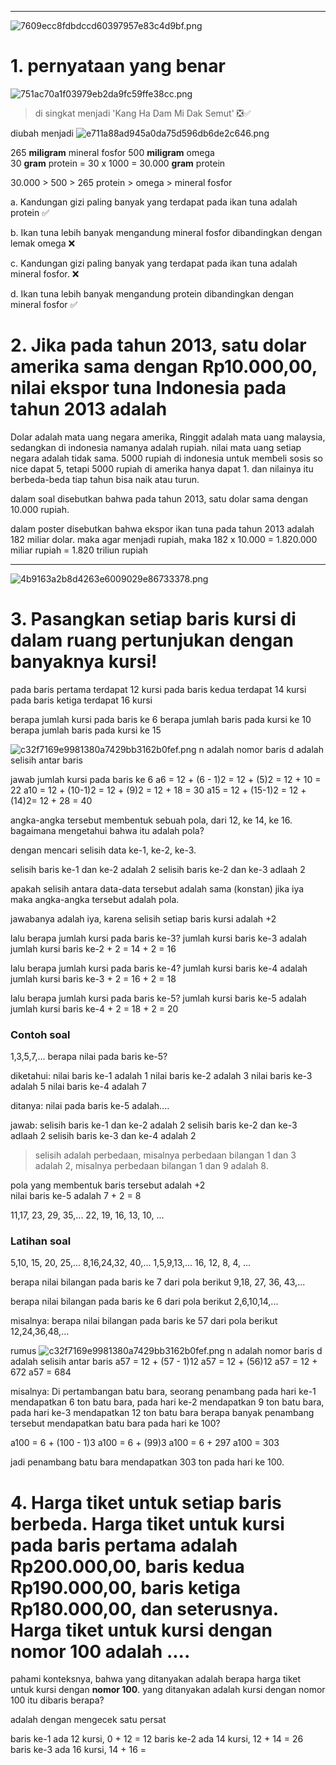 ***
![7609ecc8fdbdccd60397957e83c4d9bf.png](../../../../_resources/7609ecc8fdbdccd60397957e83c4d9bf.png)
# 1. pernyataan yang benar

![751ac70a1f03979eb2da9fc59ffe38cc.png](../../../../_resources/751ac70a1f03979eb2da9fc59ffe38cc.png)

> di singkat menjadi 'Kang Ha Dam Mi Dak Semut' ❎✅

diubah menjadi 
![e711a88ad945a0da75d596db6de2c646.png](../../../../_resources/e711a88ad945a0da75d596db6de2c646.png)

265 **miligram** mineral fosfor 
500 **miligram** omega  
30 **gram** protein  = 30 x 1000 = 30.000 **gram** protein 

30.000 > 500 > 265
protein > omega > mineral fosfor

a. Kandungan gizi paling banyak yang terdapat pada ikan tuna adalah protein ✅

b. Ikan tuna lebih banyak mengandung mineral fosfor dibandingkan dengan lemak omega ❌

c. Kandungan gizi paling banyak yang terdapat pada ikan tuna adalah mineral fosfor. ❌

d. Ikan tuna lebih banyak mengandung protein dibandingkan dengan mineral fosfor ✅

# 2. Jika pada tahun 2013, satu dolar amerika sama dengan Rp10.000,00, nilai ekspor tuna Indonesia pada tahun 2013 adalah
Dolar adalah mata uang negara amerika, Ringgit adalah mata uang malaysia, sedangkan di indonesia namanya adalah rupiah. nilai mata uang setiap negara adalah tidak sama. 5000 rupiah di indonesia untuk membeli sosis so nice dapat 5, tetapi 5000 rupiah di amerika hanya dapat 1. dan nilainya itu berbeda-beda tiap tahun bisa naik atau turun.

dalam soal disebutkan bahwa pada tahun 2013, satu dolar sama dengan 10.000 rupiah. 

dalam poster disebutkan bahwa ekspor ikan tuna pada tahun 2013 adalah 182 miliar dolar. maka agar menjadi rupiah, maka 182 x 10.000 = 1.820.000 miliar rupiah = 1.820 triliun rupiah

***
![4b9163a2b8d4263e6009029e86733378.png](../../../../_resources/4b9163a2b8d4263e6009029e86733378.png)
# 3. Pasangkan setiap baris kursi di dalam ruang pertunjukan dengan banyaknya kursi!
pada baris pertama terdapat 12 kursi
pada baris kedua terdapat 14 kursi
pada baris ketiga terdapat 16 kursi

berapa jumlah kursi pada baris ke 6
berapa jumlah baris pada kursi ke 10
berapa jumlah baris pada kursi ke 15

![c32f7169e9981380a7429bb3162b0fef.png](../../../../_resources/c32f7169e9981380a7429bb3162b0fef.png)
n adalah nomor baris
d adalah selisih antar baris

jawab jumlah kursi pada baris ke 6
a6   = 12 + (6 - 1)2 = 12 + (5)2  = 12 + 10 = 22
a10 = 12 + (10-1)2 = 12 + (9)2  = 12 + 18 = 30
a15 = 12 + (15-1)2 = 12 + (14)2= 12 + 28 = 40

angka-angka tersebut membentuk sebuah pola, dari 12, ke 14, ke 16. bagaimana mengetahui bahwa itu adalah pola?

dengan mencari selisih data ke-1, ke-2, ke-3. 

selisih baris ke-1 dan ke-2 adalah 2
selisih baris ke-2 dan ke-3 adlaah 2

apakah selisih antara data-data tersebut adalah sama (konstan) jika iya maka angka-angka tersebut adalah pola. 

jawabanya adalah iya, karena selisih setiap baris kursi adalah +2

lalu berapa jumlah kursi pada baris ke-3?
jumlah kursi baris ke-3 adalah jumlah kursi baris ke-2 + 2 = 14 + 2 = 16

lalu berapa jumlah kursi pada baris ke-4?
jumlah kursi baris ke-4 adalah jumlah kursi baris ke-3 + 2 = 16 + 2 = 18

lalu berapa jumlah kursi pada baris ke-5?
jumlah kursi baris ke-5 adalah jumlah kursi baris ke-4 + 2 = 18 + 2 = 20

### Contoh soal
1,3,5,7,...
berapa nilai pada baris ke-5?

diketahui:
nilai baris ke-1 adalah 1
nilai baris ke-2 adalah 3
nilai baris ke-3 adalah 5
nilai baris ke-4 adalah 7

ditanya:
nilai pada baris ke-5 adalah....

jawab:
selisih baris ke-1 dan ke-2 adalah 2 
selisih baris ke-2 dan ke-3 adlaah 2 
selisih baris ke-3 dan ke-4 adalah 2 

> selisih adalah perbedaan, misalnya perbedaan bilangan 1 dan 3 adalah 2, misalnya perbedaan bilangan 1 dan 9 adalah 8.

pola yang membentuk baris tersebut adalah +2  
nilai baris ke-5 adalah 7 + 2 = 8

11,17, 23, 29, 35,...
22, 19, 16, 13, 10, ...

### Latihan soal
5,10, 15, 20, 25,...
8,16,24,32, 40,...
1,5,9,13,...
16, 12, 8, 4, ...

berapa nilai bilangan pada baris ke 7 dari pola berikut
9,18, 27, 36, 43,...

berapa nilai bilangan pada baris ke 6 dari pola berikut
2,6,10,14,...

misalnya:
berapa nilai bilangan pada baris ke 57 dari pola berikut
12,24,36,48,...

rumus
![c32f7169e9981380a7429bb3162b0fef.png](../../../../_resources/c32f7169e9981380a7429bb3162b0fef.png)
n adalah nomor baris
d adalah selisih antar baris
a57 = 12 + (57 - 1)12
a57 = 12 + (56)12
a57 = 12 + 672
a57 = 684

misalnya:
Di pertambangan batu bara, seorang penambang 
pada hari ke-1 mendapatkan 6 ton batu bara, pada hari ke-2 mendapatkan 9 ton batu bara,
pada hari ke-3 mendapatkan 12 ton batu bara
berapa banyak penambang tersebut mendapatkan batu bara pada hari ke 100?

a100 = 6 + (100 - 1)3
a100 = 6 + (99)3
a100 = 6 + 297
a100 = 303

jadi penambang batu bara mendapatkan 303 ton pada hari ke 100. 

# 4. Harga tiket untuk setiap baris berbeda. Harga tiket untuk kursi pada baris pertama adalah Rp200.000,00, baris kedua Rp190.000,00, baris ketiga Rp180.000,00, dan seterusnya. Harga tiket untuk kursi dengan nomor 100 adalah ....
pahami konteksnya, bahwa yang ditanyakan adalah berapa harga tiket untuk kursi dengan **nomor 100**. yang ditanyakan adalah kursi dengan nomor 100 itu dibaris berapa?

adalah dengan mengecek satu persat

baris ke-1 ada 12 kursi, 0 + 12 = 12
baris ke-2 ada 14 kursi, 12 + 14 = 26
baris ke-3 ada 16 kursi, 14 + 16 = 
